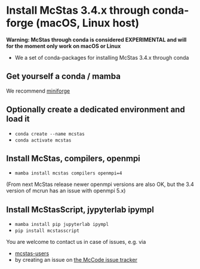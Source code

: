 # Install McStas 3.4.x through conda-forge (macOS, Linux host)

**Warning: McStas through conda is considered EXPERIMENTAL and will
for the moment only work on macOS or Linux**

* We a set of conda-packages for installing McStas 3.4.x through conda

## Get yourself a conda / mamba
We recommend [miniforge](https://github.com/conda-forge/miniforge)

## Optionally create a dedicated environment and load it
* ```conda create --name mcstas ```
* ```conda activate mcstas```

## Install McStas, compilers, openmpi
* ```mamba install mcstas compilers openmpi=4```
  
(From next McStas release newer openmpi versions are also OK, but the 3.4 version of mcrun has an issue with openmpi 5.x)

## Install McStasScript, jypyterlab ipympl
* ```mamba install pip jupyterlab ipympl```
* ```pip install mcstasscript```

You are welcome to contact us in case of issues, e.g. via
*   [mcstas-users](mailto:mcstas-users@mcstas.org)
* by creating an issue on [the McCode issue tracker](https://github.com/McStasMcXtrace/McCode/issues)
